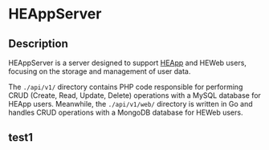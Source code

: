 # HEAppServer

## Description

HEAppServer is a server designed to support [HEApp](https://github.com/tommyfufu/HEAppforTVGH) and HEWeb users, focusing on the storage and management of user data.

The `./api/v1/` directory contains PHP code responsible for performing CRUD (Create, Read, Update, Delete) operations with a MySQL database for HEApp users. Meanwhile, the `./api/v1/web/` directory is written in Go and handles CRUD operations with a MongoDB database for HEWeb users.

## test1
